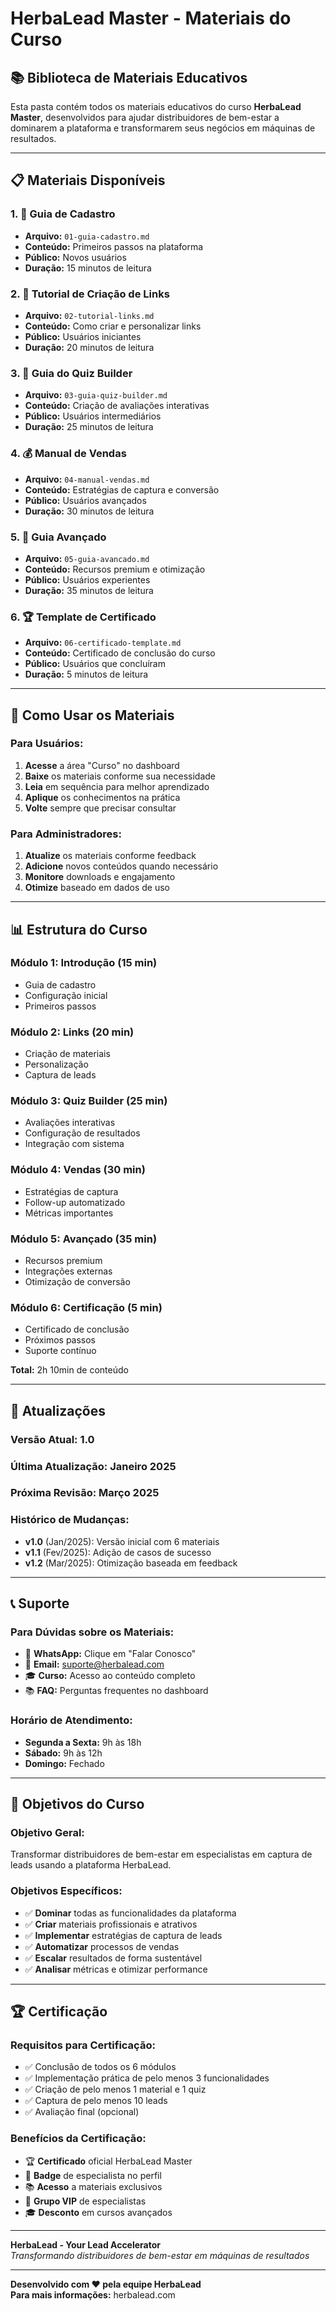 # HerbaLead Master - Materiais do Curso

## 📚 **Biblioteca de Materiais Educativos**

Esta pasta contém todos os materiais educativos do curso **HerbaLead Master**, desenvolvidos para ajudar distribuidores de bem-estar a dominarem a plataforma e transformarem seus negócios em máquinas de resultados.

---

## 📋 **Materiais Disponíveis**

### **1. 📖 Guia de Cadastro**
- **Arquivo:** `01-guia-cadastro.md`
- **Conteúdo:** Primeiros passos na plataforma
- **Público:** Novos usuários
- **Duração:** 15 minutos de leitura

### **2. 🔗 Tutorial de Criação de Links**
- **Arquivo:** `02-tutorial-links.md`
- **Conteúdo:** Como criar e personalizar links
- **Público:** Usuários iniciantes
- **Duração:** 20 minutos de leitura

### **3. 🧠 Guia do Quiz Builder**
- **Arquivo:** `03-guia-quiz-builder.md`
- **Conteúdo:** Criação de avaliações interativas
- **Público:** Usuários intermediários
- **Duração:** 25 minutos de leitura

### **4. 💰 Manual de Vendas**
- **Arquivo:** `04-manual-vendas.md`
- **Conteúdo:** Estratégias de captura e conversão
- **Público:** Usuários avançados
- **Duração:** 30 minutos de leitura

### **5. 🚀 Guia Avançado**
- **Arquivo:** `05-guia-avancado.md`
- **Conteúdo:** Recursos premium e otimização
- **Público:** Usuários experientes
- **Duração:** 35 minutos de leitura

### **6. 🏆 Template de Certificado**
- **Arquivo:** `06-certificado-template.md`
- **Conteúdo:** Certificado de conclusão do curso
- **Público:** Usuários que concluíram
- **Duração:** 5 minutos de leitura

---

## 🎯 **Como Usar os Materiais**

### **Para Usuários:**
1. **Acesse** a área "Curso" no dashboard
2. **Baixe** os materiais conforme sua necessidade
3. **Leia** em sequência para melhor aprendizado
4. **Aplique** os conhecimentos na prática
5. **Volte** sempre que precisar consultar

### **Para Administradores:**
1. **Atualize** os materiais conforme feedback
2. **Adicione** novos conteúdos quando necessário
3. **Monitore** downloads e engajamento
4. **Otimize** baseado em dados de uso

---

## 📊 **Estrutura do Curso**

### **Módulo 1: Introdução** (15 min)
- Guia de cadastro
- Configuração inicial
- Primeiros passos

### **Módulo 2: Links** (20 min)
- Criação de materiais
- Personalização
- Captura de leads

### **Módulo 3: Quiz Builder** (25 min)
- Avaliações interativas
- Configuração de resultados
- Integração com sistema

### **Módulo 4: Vendas** (30 min)
- Estratégias de captura
- Follow-up automatizado
- Métricas importantes

### **Módulo 5: Avançado** (35 min)
- Recursos premium
- Integrações externas
- Otimização de conversão

### **Módulo 6: Certificação** (5 min)
- Certificado de conclusão
- Próximos passos
- Suporte contínuo

**Total:** 2h 10min de conteúdo

---

## 🔄 **Atualizações**

### **Versão Atual:** 1.0
### **Última Atualização:** Janeiro 2025
### **Próxima Revisão:** Março 2025

### **Histórico de Mudanças:**
- **v1.0** (Jan/2025): Versão inicial com 6 materiais
- **v1.1** (Fev/2025): Adição de casos de sucesso
- **v1.2** (Mar/2025): Otimização baseada em feedback

---

## 📞 **Suporte**

### **Para Dúvidas sobre os Materiais:**
- 💬 **WhatsApp:** Clique em "Falar Conosco"
- 📧 **Email:** suporte@herbalead.com
- 🎓 **Curso:** Acesso ao conteúdo completo
- 📚 **FAQ:** Perguntas frequentes no dashboard

### **Horário de Atendimento:**
- **Segunda a Sexta:** 9h às 18h
- **Sábado:** 9h às 12h
- **Domingo:** Fechado

---

## 🎯 **Objetivos do Curso**

### **Objetivo Geral:**
Transformar distribuidores de bem-estar em especialistas em captura de leads usando a plataforma HerbaLead.

### **Objetivos Específicos:**
- ✅ **Dominar** todas as funcionalidades da plataforma
- ✅ **Criar** materiais profissionais e atrativos
- ✅ **Implementar** estratégias de captura de leads
- ✅ **Automatizar** processos de vendas
- ✅ **Escalar** resultados de forma sustentável
- ✅ **Analisar** métricas e otimizar performance

---

## 🏆 **Certificação**

### **Requisitos para Certificação:**
- ✅ Conclusão de todos os 6 módulos
- ✅ Implementação prática de pelo menos 3 funcionalidades
- ✅ Criação de pelo menos 1 material e 1 quiz
- ✅ Captura de pelo menos 10 leads
- ✅ Avaliação final (opcional)

### **Benefícios da Certificação:**
- 🏆 **Certificado** oficial HerbaLead Master
- 🎯 **Badge** de especialista no perfil
- 📚 **Acesso** a materiais exclusivos
- 💬 **Grupo VIP** de especialistas
- 🎓 **Desconto** em cursos avançados

---

**HerbaLead - Your Lead Accelerator**  
*Transformando distribuidores de bem-estar em máquinas de resultados*

---

**Desenvolvido com ❤️ pela equipe HerbaLead**  
**Para mais informações:** herbalead.com


























